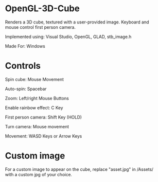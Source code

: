 # OpenGL-3D-Cube

Renders a 3D cube, textured with a user-provided image. Keyboard and mouse control first person camera.

Implemented using: Visual Studio, OpenGL, GLAD, stb_image.h

Made For: Windows

# Controls

Spin cube: Mouse Movement

Auto-spin: Spacebar

Zoom: Left/right Mouse Buttons

Enable rainbow effect: C Key

First person camera: Shift Key (HOLD)

Turn camera: Mouse movement

Movement: WASD Keys or Arrow Keys

# Custom image

For a custom image to appear on the cube, replace "asset.jpg" in /Assets/ with a custom jpg of your choice.

